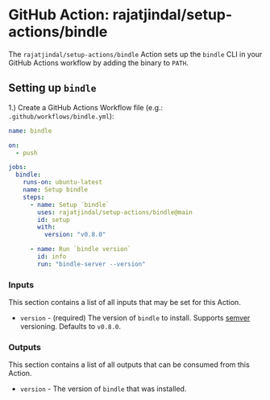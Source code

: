 # GitHub Action: rajatjindal/setup-actions/bindle

The `rajatjindal/setup-actions/bindle` Action sets up the `bindle` CLI in your GitHub Actions workflow by adding the binary to `PATH`.

## Setting up `bindle` 

1.) Create a GitHub Actions Workflow file (e.g.: `.github/workflows/bindle.yml`):

```yaml
name: bindle

on:
  - push

jobs:
  bindle:
    runs-on: ubuntu-latest
    name: Setup bindle
    steps:
      - name: Setup `bindle`
        uses: rajatjindal/setup-actions/bindle@main
        id: setup
        with:
          version: "v0.8.0"

      - name: Run `bindle version`
        id: info
        run: "bindle-server --version"
```

### Inputs

This section contains a list of all inputs that may be set for this Action.

- `version` - (required) The version of `bindle` to install. Supports [semver](https://www.npmjs.com/package/semver) versioning. Defaults to `v0.8.0`.

### Outputs

This section contains a list of all outputs that can be consumed from this Action.

- `version` -  The version of `bindle` that was installed.

